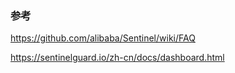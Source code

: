 
### 参考

https://github.com/alibaba/Sentinel/wiki/FAQ

https://sentinelguard.io/zh-cn/docs/dashboard.html

